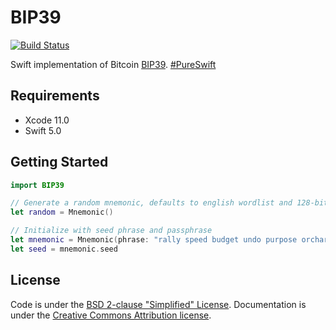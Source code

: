 # BIP39
[![Build Status](https://travis-ci.org/pengpengliu/BIP39.svg)](https://travis-ci.org/pengpengliu/BIP39)

Swift implementation of Bitcoin [BIP39](https://github.com/bitcoin/bips/blob/master/bip-0039.mediawiki). [#PureSwift](https://twitter.com/hashtag/pureswift)

## Requirements
* Xcode 11.0
* Swift 5.0

## Getting Started

```swift
import BIP39

// Generate a random mnemonic, defaults to english wordlist and 128-bits of entropy
let random = Mnemonic()

// Initialize with seed phrase and passphrase
let mnemonic = Mnemonic(phrase: "rally speed budget undo purpose orchard hero news crunch flush wine finger".components(separatedBy: " "), passphrase: "")
let seed = mnemonic.seed
```

## License
Code is under the [BSD 2-clause "Simplified" License](LICENSE.txt).
Documentation is under the [Creative Commons Attribution license](https://creativecommons.org/licenses/by/4.0/).
